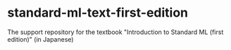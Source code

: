 # standard-ml-text-first-edition
The support repository for the textbook "Introduction to Standard ML (first edition)" (in Japanese)
